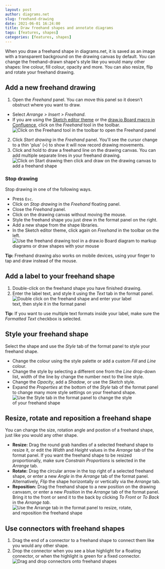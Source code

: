 ```yaml
---
layout: post
author: diagrams.net
slug: freehand-drawing
date: 2021-06-01 16:24:00
title: Draw freehand shapes and annotate diagrams
tags: [features, shapes]
categories: [features, shapes]
---
```


When you draw a freehand shape in diagrams.net, it is saved as an image with a transparent background on the drawing canvas by default. You can change the freehand-drawn shape's style like you would many other shapes: line colour, fill colour, opacity and more. You can also resize, flip and rotate your freehand drawing.

## Add a new freehand drawing 

1. Open the _Freehand_ panel. You can move this panel so it doesn't obstruct where you want to draw.
* Select _Arrange > Insert > Freehand_.
* If you are using the [Sketch editor theme](/blog/diagram-editor-theme.html) or the [draw.io Board macro in Confluence](/blog/drawio-board-macro.html), click on the _Freehand_ tool in the toolbar.
<br /><img src="/assets/img/blog/sketch-ui-freehand.png" style="width=100%;max-width:500px;height:auto;" alt="Click on the Freehand tool in the toolbar to open the Freehand panel">
2. Click _Start drawing_ in the _Freehand_ panel. You'll see the cursor change to a thin 'plus' (``+``) to show it will now record drawing movements.
3. Click and hold to draw a freehand line on the drawing canvas. You can add multiple separate lines in your freehand drawing.
<br /><img src="/assets/img/blog/freehand-drawing-cursor.png" style="width=100%;max-width:600px;height:auto;" alt="Click on Start drawing then click and draw on the drawing canvas to add a freehand shape">

### Stop drawing

Stop drawing in one of the following ways.
* Press ``Esc``.
* Click on _Stop drawing_ in the _Freehand_ floating panel. 
* Close the _Freehand_ panel.
* Click on the drawing canvas without moving the mouse.
* Style the freehand shape you just drew in the format panel on the right. 
* Add a new shape from the shape libraries.
* In the Sketch editor theme, click again on _Freehand_ in the toolbar on the left.
<br /><img src="/assets/img/blog/sketch-ui-freehand-drawing.gif" style="width=100%;max-width:500px;height:auto;" alt="Use the freehand drawing tool in a draw.io Board diagram to markup diagrams or draw shapes with your mouse">

**Tip:** Freehand drawing also works on mobile devices, using your finger to tap and draw instead of the mouse.

## Add a label to your freehand shape

1. Double-click on the freehand shape you have finished drawing. 
2. Enter the label text, and style it using the _Text_ tab in the format panel.
<br /><img src="/assets/img/blog/freehand-shape-label.png" style="width=100%;max-width:400px;height:auto;" alt="Double click on the freehand shape and enter your label text, then style it in the format panel">

**Tip:** If you want to use multiple text formats inside your label, make sure the _Formatted Text_ checkbox is selected. 

## Style your freehand shape 

Select the shape and use the _Style_ tab of the format panel to style your freehand shape. 
* Change the colour using the style palette or add a custom _Fill_ and _Line_ colour.
* Change the style by selecting a different one from the _Line_ drop-down list, width of the line by change the number next to the line style.
* Change the _Opacity_, add a _Shadow_, or use the _Sketch_ style. 
* Expand the _Properties_ at the bottom of the _Style_ tab of the format panel to change many more style settings on your freehand shape.
<br /><img src="/assets/img/blog/freehand-shape-style.png" style="width=100%;max-width:400px;height:auto;" alt="Use the Style tab in the format panel to change the style of your freehand shape">

## Resize, rotate and reposition a freehand shape

You can change the size, rotation angle and postion of a freehand shape, just like you would any other shape. 
* **Resize:** Drag the round grab handles of a selected freehand shape to resize it, or edit the _Width_ and _Height_ values in the _Arrange_ tab of the format panel. If you want the freehand shape to be resized proportionally, make sure _Constrain Proportions_ is selected in the _Arrange_ tab.
* **Rotate:** Drag the circular arrow in the top right of a selected freehand shape, or enter a new _Angle_ in the _Arrange_ tab of the format panel. Alternatively, _Flip_ the shape horizontally or vertically via the _Arrange_ tab.
* **Reposition:** Drag the freehand shape to a new position on the drawing canvasm, or enter a new _Position_ in the _Arrange_ tab of the format panel. Bring it to the front or send it to the back by clicking _To Front_ or _To Back_ in the _Arrange tab_.
<br /><img src="/assets/img/blog/freehand-shape-rotate.png" style="width=100%;max-width:400px;height:auto;" alt="Use the Arrange tab in the format panel to resize, rotate, and reposition the freehand shape">

## Use connectors with freehand shapes

1. Drag the end of a connector to a freehand shape to connect them like you would any other shape. 
2. Drop the connector when you see a blue highlight for a floating connector, or when the highlight is green for a fixed connector.
<br /><img src="/assets/img/blog/freehand-shape-connect.png" style="width=100%;max-width:400px;height:auto;" alt="Drag and drop connectors onto freehand shapes">
